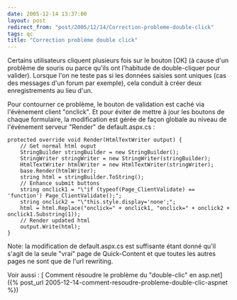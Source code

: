 ```yaml
---
date: 2005-12-14 13:37:00
layout: post
redirect_from: "post/2005/12/14/Correction-probleme-double-click"
tags: qc
title: "Correction problème double click"
---
```


Certains utilisateurs cliquent plusieurs fois sur le bouton [OK] (à cause
d'un problème de souris ou parce qu'ils ont l'habitude de double-cliquer pour
valider). Lorsque l'on ne teste pas si les données saisies sont uniques (cas
des messages d'un forum par exemple), cela conduit à créer deux enregistrements
au lieu d'un.

Pour contourner ce problème, le bouton de validation est caché via
l'évènement client "onclick". Et pour éviter de mettre à jour les boutons de
chaque formulaire, la modification est gérée de façon globale au niveau de
l'évènement serveur "Render" de default.aspx.cs :

```
protected override void Render(HtmlTextWriter output) {
    // Get normal html ouput
    StringBuilder stringBuilder = new StringBuilder();
    StringWriter stringWriter = new StringWriter(stringBuilder);
    HtmlTextWriter htmlWriter = new HtmlTextWriter(stringWriter);
    base.Render(htmlWriter);
    string html = stringBuilder.ToString();
    // Enhance submit buttons
    string onclick1 = "\"if (typeof(Page_ClientValidate) == 'function') Page_ClientValidate();";
    string onclick2 = "\"this.style.display='none';";
    html = html.Replace("onclick=" + onclick1, "onclick=" + onclick2 + onclick1.Substring(1));
    // Render updated html
    output.Write(html);
}
```

Note: la modification de default.aspx.cs est suffisante étant donné qu'il
s'agit de la seule "vrai" page de Quick-Content et que toutes les autres pages
ne sont que de l'url rewriting.

Voir aussi : [
Comment résoudre le problème du "double-clic" en asp.net]({% post_url 2005-12-14-comment-resoudre-probleme-double-clic-aspnet %})
